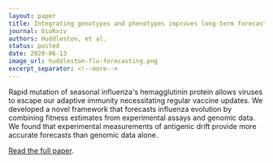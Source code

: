 ```yaml
---
layout: paper
title: Integrating genotypes and phenotypes improves long-term forecasts of seasonal influenza A/H3N2 evolution
journal: bioRxiv
authors: Huddleston, et al.
status: posted
date: 2020-06-13
image_url: huddleston-flu-forecasting.png
excerpt_separator: <!--more-->
---
```


Rapid mutation of seasonal influenza's hemagglutinin protein allows viruses to escape our adaptive immunity necessitating regular vaccine updates.
We developed a novel framework that forecasts influenza evolution by combining fitness estimates from experimental assays and genomic data.
We found that experimental measurements of antigenic drift provide more accurate forecasts than genomic data alone.

[Read the full paper](https://www.biorxiv.org/content/10.1101/2020.06.12.145151v1).
<!--more-->
